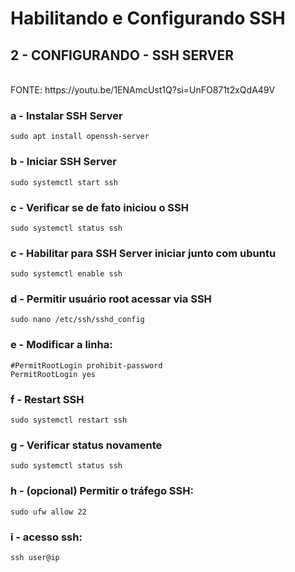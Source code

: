 <h1>Habilitando e Configurando SSH</h1>

<h2>2 - CONFIGURANDO - SSH SERVER</h2> <br>
FONTE: https://youtu.be/1ENAmcUst1Q?si=UnFO871t2xQdA49V

<h3>a - Instalar SSH Server</h3>

```shell
sudo apt install openssh-server

```


<h3>b - Iniciar SSH Server</h3>

```shell
sudo systemctl start ssh

```


<h3>c - Verificar se de fato iniciou o SSH</h3>

```shell
sudo systemctl status ssh

```


<h3>c - Habilitar para SSH Server iniciar junto com ubuntu</h3>

```shell
sudo systemctl enable ssh

```


<h3>d - Permitir usuário root acessar via SSH</h3>

```shell
sudo nano /etc/ssh/sshd_config

```


<h3>e - Modificar a linha:</h3>

```shell
#PermitRootLogin prohibit-password
PermitRootLogin yes

```


<h3>f - Restart SSH</h3>

```shell
sudo systemctl restart ssh

```


<h3>g - Verificar status novamente</h3>

```shell
sudo systemctl status ssh

```


<h3>h - (opcional) Permitir o tráfego SSH:</h3>

```shell
sudo ufw allow 22

```


<h3>i - acesso ssh:</h3>

```shell
ssh user@ip

```
<br><br>

